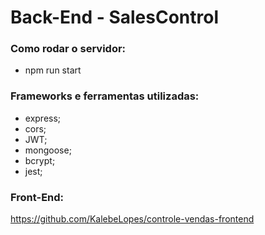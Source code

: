 # Back-End - SalesControl

### Como rodar o servidor: 
 * npm run start

### Frameworks e ferramentas utilizadas:
  * express;
  * cors;
  * JWT;
  * mongoose;
  * bcrypt;
  * jest;

### Front-End:
https://github.com/KalebeLopes/controle-vendas-frontend
